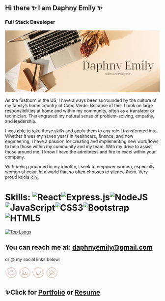 ## Hi there ✨ I am Daphny Emily ✨
### Full Stack Developer
![Full Stack Developer](https://github.com/daphnyemily/daphnyemily/blob/main/DaphnyEmily.png)

As the firstborn in the US, I have always been surrounded by the culture of my family’s home country of Cabo Verde. Because of this, I took on large responsibilities at home and within my community, often as a translator or technician. This engraved my natural sense of problem-solving, empathy, and leadership.

I was able to take those skills and apply them to any role I transformed into. Whether it was my seven years in healthcare, finance, and now engineering, I have a passion for creating and implementing new workflows to help those within my community and my team. With my drive to assist those around me, I know I have the adroitness and fire to excel within your company.

With being grounded in my identity, I seek to empower women, especially women of color, in a world that so often chooses to silence them. Very proud kriola 🇨🇻.



# Skills: ![React](https://img.shields.io/badge/react-%2320232a.svg?style=for-the-badge&logo=react&logoColor=%2361DAFB)![Express.js](https://img.shields.io/badge/express.js-%23404d59.svg?style=for-the-badge&logo=express&logoColor=%2361DAFB)![NodeJS](https://img.shields.io/badge/node.js-6DA55F?style=for-the-badge&logo=node.js&logoColor=white)![JavaScript](https://img.shields.io/badge/javascript-%23323330.svg?style=for-the-badge&logo=javascript&logoColor=%23F7DF1E)![CSS3](https://img.shields.io/badge/css3-%231572B6.svg?style=for-the-badge&logo=css3&logoColor=white)![Bootstrap](https://img.shields.io/badge/bootstrap-%23563D7C.svg?style=for-the-badge&logo=bootstrap&logoColor=white)![HTML5](https://img.shields.io/badge/html5-%23E34F26.svg?style=for-the-badge&logo=html5&logoColor=white)
[![Top Langs](https://github-readme-stats.vercel.app/api/top-langs/?username=daphnyemily&layout=compact)](https://github.com/anuraghazra/github-readme-stats)

## You can reach me at: daphnyemily@gmail.com 

<p>or @ my social links below:</p> 

[<img src='https://github.com/daphnyemily/daphnyemily/blob/main/github.png' alt='github' height='40' target="_blank">](https://github.com/daphnyemily)  [<img src='https://github.com/daphnyemily/daphnyemily/blob/main/linkedin.png' alt='linkedin' height='40' target="_blank">](https://www.linkedin.com/in/daphnybarbosa/)  [<img src='https://github.com/daphnyemily/daphnyemily/blob/main/twitter.png' alt='twitter' height='40' target="_blank">](https://twitter.com/daphnyemily)  [<img src='https://github.com/daphnyemily/daphnyemily/blob/main/web.png' alt='website' height='40' target="_blank">](https://daphnyemilydev.com/)    

## ✨Click for <a href="https://daphnyemilydev.com/" target="_blank">Portfolio</a> or <a href="https://drive.google.com/file/d/1jiI7zJbw_o7gnmM-bzIa642x68ttgxe7/view?usp=sharing">Resume</a>       

<!-- ![Profile views](https://gpvc.arturio.dev/daphnyemily)   -->
<!-- ▪️I’m currently building my portfolio ▪️Pronouns: she/her/hers  -->
<!--
**daphnyemily/daphnyemily** is a ✨ _special_ ✨ repository because its `README.md` (this file) appears on your GitHub profile.

Here are some ideas to get you started:

- 🔭 I’m currently working on ...
- 🌱 I’m currently learning ...
- 👯 I’m looking to collaborate on ...
- 🤔 I’m looking for help with ...
- 💬 Ask me about ...
- 📫 How to reach me: ...
- 😄 Pronouns: ...

